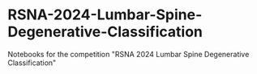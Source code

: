 # RSNA-2024-Lumbar-Spine-Degenerative-Classification
Notebooks for the competition "RSNA 2024 Lumbar Spine Degenerative Classification"

